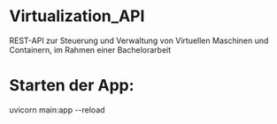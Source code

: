 # Virtualization_API
REST-API zur Steuerung und Verwaltung von Virtuellen Maschinen und Containern, im Rahmen einer Bachelorarbeit


# Starten der App:
uvicorn main:app --reload
